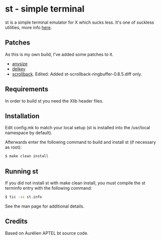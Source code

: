 # st - simple terminal

st is a simple terminal emulator for X which sucks less. It's one of suckless utilities, more info [here](https://st.suckless.org/).

## Patches

As this is my own build, I've added some patches to it.

- [anysize](https://st.suckless.org/patches/anysize/)
- [delkey](https://st.suckless.org/patches/delkey/)
- [scrollback](https://st.suckless.org/patches/scrollback/). Edited: Added st-scrollback-ringbuffer-0.8.5.diff only.

## Requirements

In order to build st you need the Xlib header files.

## Installation

Edit config.mk to match your local setup (st is installed into
the /usr/local namespace by default).

Afterwards enter the following command to build and install st (if
necessary as root):

```bash
$ make clean install
```

## Running st

If you did not install st with make clean install, you must compile
the st terminfo entry with the following command:

```bash
$ tic -sx st.info
```

See the man page for additional details.

## Credits

Based on Aurélien APTEL <aurelien dot aptel at gmail dot com> bt source code.

